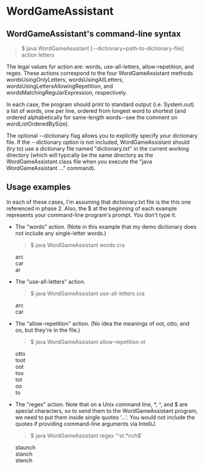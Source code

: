 # WordGameAssistant
## WordGameAssistant's command-line syntax
>$ java WordGameAssistant [--dictionary=path-to-dictionary-file] action letters


The legal values for action are: words, use-all-letters, allow-repetition, and regex. These actions correspond to the four WordGameAssistant methods wordsUsingOnlyLetters, wordsUsingAllLetters, wordsUsingLettersAllowingRepetition, and wordsMatchingRegularExpression, respectively. 

In each case, the program should print to standard output (i.e. System.out) a list of words, one per line, ordered from longest word to shortest (and ordered alphabetically for same-length words--see the comment on wordListOrderedBySize).

The optional --dictionary flag allows you to explicitly specify your dictionary file. If the --dictionary option is not included, WordGameAssistant should (try to) use a dictionary file named "dictionary.txt" in the current working directory (which will typically be the same directory as the WordGameAssistant.class file when you execute the "java WordGameAssistant ..." command).

## Usage examples
In each of these cases, I'm assuming that dictionary.txt file is the this one referenced in phase 2. Also, the $ at the beginning of each example represents your command-line program's prompt. You don't type it.
* The "words" action. (Note in this example that my demo dictionary does not include any single-letter words.)
    
    >$ java WordGameAssistant words cra<br>
    
    arc<br>
    car<br>
    ar<br>
* The "use-all-letters" action.
    
    >$ java WordGameAssistant use-all-letters cra<br>
    
    arc<br>
    car<br>
* The "allow-repetition" action. (No idea the meanings of oot, otto, and oo, but they're in the file.)
    
    >$ java WordGameAssistant allow-repetition ot<br>
    
    otto<br>
    toot<br>
    oot<br>
    too<br>
    tot<br>
    oo<br>
    to<br>
* The "regex" action. Note that on a Unix command line, *, ^, and $ are special characters, so to send them to the WordGameAssistant program, we need to put them inside single quotes '...'. You would not include the quotes if providing command-line arguments via IntelliJ.
    
    >$ java WordGameAssistant regex '^st.*nch$'<br>
    
    staunch<br>
    stanch<br>
    stench<br>
